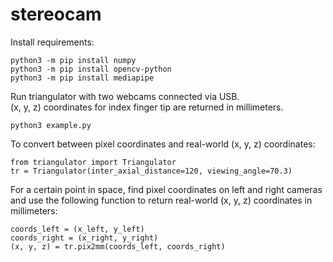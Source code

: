 # stereocam

Install requirements:
```
python3 -m pip install numpy
python3 -m pip install opencv-python
python3 -m pip install mediapipe
```

Run triangulator with two webcams connected via USB.  
(x, y, z) coordinates for index finger tip are returned in millimeters.
```
python3 example.py
```

To convert between pixel coordinates and real-world (x, y, z) coordinates:
```
from triangulator import Triangulator
tr = Triangulator(inter_axial_distance=120, viewing_angle=70.3)
```
For a certain point in space, find pixel coordinates on left and right cameras and use the following function to return real-world (x, y, z) coordinates in millimeters:
```
coords_left = (x_left, y_left)
coords_right = (x_right, y_right)
(x, y, z) = tr.pix2mm(coords_left, coords_right)
```